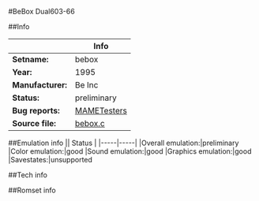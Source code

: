 #BeBox Dual603-66

##Info

||Info|
|-----|-----|
|**Setname:**|bebox
|**Year:**|1995
|**Manufacturer:**|Be Inc
|**Status:**|preliminary
|**Bug reports:**|[MAMETesters](http://mametesters.org/view_all_set.php?type=1&temporary=y&search=bebox.c)
|**Source file:**|[bebox.c](https://github.com/mamedev/mame/blob/master/src/mess/drivers/bebox.c)

##Emulation info
|| Status |
|-----|-----|
|Overall emulation:|preliminary
|Color emulation:|good
|Sound emulation:|good
|Graphics emulation:|good
|Savestates:|unsupported

##Tech info

##Romset info

<!--- START OF EDITED COMMENT DO NOT TOUCH TEXT ABOVE-->

